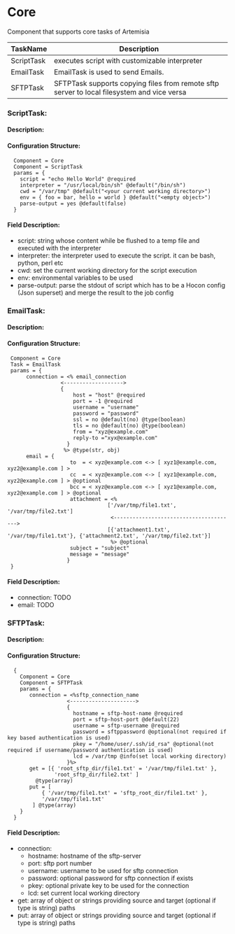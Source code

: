 
 
Core
====

Component that supports core tasks of Artemisia

| TaskName      | Description                                                                                   |
|---------------|-----------------------------------------------------------------------------------------------|
| ScriptTask    | executes script with customizable interpreter                                                 |
| EmailTask     | EmailTask is used to send Emails.                                                             |
| SFTPTask      | SFTPTask supports copying files from remote sftp server to local filesystem and vice versa    |


     

 
### ScriptTask:


#### Description:

 

#### Configuration Structure:


      
      Component = Core
      Component = ScriptTask
      params = {
        script = "echo Hello World" @required
        interpreter = "/usr/local/bin/sh" @default("/bin/sh")
        cwd = "/var/tmp" @default("<your current working directory>")
        env = { foo = bar, hello = world } @default("<empty object>")
        parse-output = yes @default(false)
      }
          


#### Field Description:

 * script: string whose content while be flushed to a temp file and executed with the interpreter
 * interpreter: the interpreter used to execute the script. it can be bash, python, perl etc
 * cwd: set the current working directory for the script execution
 * env: environmental variables to be used
 * parse-output: parse the stdout of script which has to be a Hocon config (Json superset) and merge the result to the job config

     




### EmailTask:


#### Description:

 

#### Configuration Structure:


      
     Component = Core
     Task = EmailTask
     params = {
     	  connection = <% email_connection
                     <------------------->
                     {
                         host = "host" @required
                         port = -1 @required
                         username = "username"
                         password = "password"
                         ssl = no @default(no) @type(boolean)
                         tls = no @default(no) @type(boolean)
                         from = "xyz@example.com"
                         reply-to ="xyx@example.com"
                       }
                      %> @type(str, obj)
     	  email = {
                        to  = < xyz@example.com <-> [ xyz1@example.com, xyz2@example.com ] >
                        cc  = < xyz@example.com <-> [ xyz1@example.com, xyz2@example.com ] > @optional
                        bcc = < xyz@example.com <-> [ xyz1@example.com, xyz2@example.com ] > @optional
                        attachment = <%
                                    ['/var/tmp/file1.txt', '/var/tmp/file2.txt']
                                     <--------------------------------------->
                                    [{'attachment1.txt', '/var/tmp/file1.txt'}, {'attachment2.txt', '/var/tmp/file2.txt'}]
                                     %> @optional
                        subject = "subject"
                        message = "message"
                       }
     }
          


#### Field Description:

 * connection: TODO
 * email: TODO

     




### SFTPTask:


#### Description:

 

     

#### Configuration Structure:


      
      {
        Component = Core
        Component = SFTPTask
        params = {
           connection = <%sftp_connection_name
                       <--------------------->
                       {
                         hostname = sftp-host-name @required
                         port = sftp-host-port @default(22)
                         username = sftp-username @required
                         password = sftppassword @optional(not required if key based authentication is used)
                         pkey = "/home/user/.ssh/id_rsa" @optional(not required if username/password authentication is used)
                         lcd = /var/tmp @info(set local working directory)
                       }%>
           get = [{ 'root_sftp_dir/file1.txt' = '/var/tmp/file1.txt' },
                   'root_sftp_dir/file2.txt' ]
             @type(array) 
           put = [
               { '/var/tmp/file1.txt' = 'sftp_root_dir/file1.txt' },
               '/var/tmp/file1.txt'
            ] @type(array)
        }
      }
          


#### Field Description:

 * connection:
    * hostname: hostname of the sftp-server
    * port: sftp port number
    * username: username to be used for sftp connection
    * password: optional password for sftp connection if exists
    * pkey: optional private key to be used for the connection
    * lcd: set current local working directory
 * get: array of object or strings providing source and target (optional if type is string) paths
 * put: array of object or strings providing source and target (optional if type is string) paths

     

     